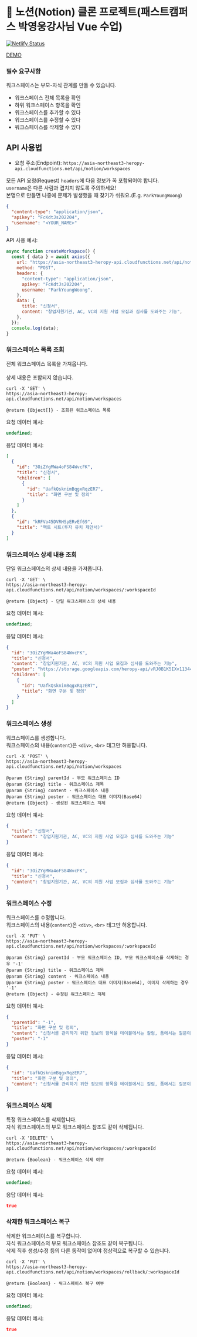# 📙 노션(Notion) 클론 프로젝트(패스트캠퍼스 박영웅강사님 Vue 수업)

[![Netlify Status](https://api.netlify.com/api/v1/badges/5ef74e2a-1966-4fe9-ab52-b3f43beb2e10/deploy-status)](https://app.netlify.com/sites/charming-moonbeam-67283c/deploys)

[DEMO](https://charming-moonbeam-67283c.netlify.app/)

### 필수 요구사항

워크스페이스는 부모-자식 관계를 만들 수 있습니다.

- 워크스페이스 전체 목록을 확인
- 하위 워크스페이스 항목을 확인
- 워크스페이스를 추가할 수 있다
- 워크스페이스를 수정할 수 있다
- 워크스페이스를 삭제할 수 있다

## API 사용법

- 요청 주소(Endpoint): `https://asia-northeast3-heropy-api.cloudfunctions.net/api/notion/workspaces`

모든 API 요청(Request) `headers`에 다음 정보가 꼭 포함되어야 합니다.<br>
`username`은 다른 사람과 겹치지 않도록 주의하세요!<br>
본명으로 만들면 나중에 문제가 발생했을 때 찾기가 쉬워요.(E.g. `ParkYoungWoong`)

```json
{
  "content-type": "application/json",
  "apikey": "FcKdtJs202204",
  "username": "<YOUR_NAME>"
}
```

API 사용 예시:

```js
async function createWorkspace() {
  const { data } = await axios({
    url: "https://asia-northeast3-heropy-api.cloudfunctions.net/api/notion/workspaces",
    method: "POST",
    headers: {
      "content-type": "application/json",
      apikey: "FcKdtJs202204",
      username: "ParkYoungWoong",
    },
    data: {
      title: "신청서",
      content: "창업지원기관, AC, VC의 지원 사업 모집과 심사를 도와주는 기능",
    },
  });
  console.log(data);
}
```

### 워크스페이스 목록 조회

전체 워크스페이스 목록을 가져옵니다.<br>  
상세 내용은 포함되지 않습니다.

```curl
curl -X 'GET' \
https://asia-northeast3-heropy-api.cloudfunctions.net/api/notion/workspaces
```

```plaintext
@return {Object[]} - 조회된 워크스페이스 목록
```

요청 데이터 예시:

```js
undefined;
```

응답 데이터 예시:

```json
[
  {
    "id": "3OiZYgMWa4oFS84WvcFK",
    "title": "신청서",
    "children": [
      {
        "id": "UafkQsknimBqgxRqzER7",
        "title": "화면 구분 및 정의"
      }
    ]
  },
  {
    "id": "kRFVo45DVRHSpERvEf69",
    "title": "팩트 시트(투자 유치 제안서)"
  }
]
```

### 워크스페이스 상세 내용 조회

단일 워크스페이스의 상세 내용을 가져옵니다.

```curl
curl -X 'GET' \
https://asia-northeast3-heropy-api.cloudfunctions.net/api/notion/workspaces/:workspaceId
```

```plaintext
@return {Object} - 단일 워크스페이스의 상세 내용
```

요청 데이터 예시:

```js
undefined;
```

응답 데이터 예시:

```json
{
  "id": "3OiZYgMWa4oFS84WvcFK",
  "title": "신청서",
  "content": "창업지원기관, AC, VC의 지원 사업 모집과 심사를 도와주는 기능",
  "poster": "https://storage.googleapis.com/heropy-api/vRJ0B1K5IXv113441.jpg",
  "children": [
    {
      "id": "UafkQsknimBqgxRqzER7",
      "title": "화면 구분 및 정의"
    }
  ]
}
```

### 워크스페이스 생성

워크스페이스를 생성합니다.<br>
워크스페이스의 내용(`content`)은 `<div>`, `<br>` 태그만 허용합니다.

```curl
curl -X 'POST' \
https://asia-northeast3-heropy-api.cloudfunctions.net/api/notion/workspaces
```

```plaintext
@param {String} parentId - 부모 워크스페이스 ID
@param {String} title - 워크스페이스 제목
@param {String} content - 워크스페이스 내용
@param {String} poster - 워크스페이스 대표 이미지(Base64)
@return {Object} - 생성된 워크스페이스 객체
```

요청 데이터 예시:

```json
{
  "title": "신청서",
  "content": "창업지원기관, AC, VC의 지원 사업 모집과 심사를 도와주는 기능"
}
```

응답 데이터 예시:

```json
{
  "id": "3OiZYgMWa4oFS84WvcFK",
  "title": "신청서",
  "content": "창업지원기관, AC, VC의 지원 사업 모집과 심사를 도와주는 기능"
}
```

### 워크스페이스 수정

워크스페이스를 수정합니다.<br>
워크스페이스의 내용(`content`)은 `<div>`, `<br>` 태그만 허용합니다.

```curl
curl -X 'PUT' \
https://asia-northeast3-heropy-api.cloudfunctions.net/api/notion/workspaces/:workspaceId
```

```plaintext
@param {String} parentId - 부모 워크스페이스 ID, 부모 워크스페이스를 삭제하는 경우 '-1'
@param {String} title - 워크스페이스 제목
@param {String} content - 워크스페이스 내용
@param {String} poster - 워크스페이스 대표 이미지(Base64), 이미지 삭제하는 경우 '-1'
@return {Object} - 수정된 워크스페이스 객체
```

요청 데이터 예시:

```json
{
  "parentId": "-1",
  "title": "화면 구분 및 정의",
  "content": "신청서를 관리하기 위한 정보의 항목을 테이블에서는 칼럼, 폼에서는 질문이라 칭합니다.(칼럼과 폼은 연결되어있음)",
  "poster": "-1"
}
```

응답 데이터 예시:

```json
{
  "id": "UafkQsknimBqgxRqzER7",
  "title": "화면 구분 및 정의",
  "content": "신청서를 관리하기 위한 정보의 항목을 테이블에서는 칼럼, 폼에서는 질문이라 칭합니다.(칼럼과 폼은 연결되어있음)"
}
```

### 워크스페이스 삭제

특정 워크스페이스를 삭제합니다.<br>
자식 워크스페이스의 부모 워크스페이스 참조도 같이 삭제됩니다.

```curl
curl -X 'DELETE' \
https://asia-northeast3-heropy-api.cloudfunctions.net/api/notion/workspaces/:workspaceId
```

```plaintext
@return {Boolean} - 워크스페이스 삭제 여부
```

요청 데이터 예시:

```js
undefined;
```

응답 데이터 예시:

```json
true
```

### 삭제한 워크스페이스 복구

삭제한 워크스페이스를 복구합니다.<br>
자식 워크스페이스의 부모 워크스페이스 참조도 같이 복구됩니다.<br>
삭제 직후 생성/수정 등의 다른 동작이 없어야 정상적으로 복구할 수 있습니다.

```curl
curl -X 'PUT' \
https://asia-northeast3-heropy-api.cloudfunctions.net/api/notion/workspaces/rollback/:workspaceId
```

```plaintext
@return {Boolean} - 워크스페이스 복구 여부
```

요청 데이터 예시:

```js
undefined;
```

응답 데이터 예시:

```json
true
```
